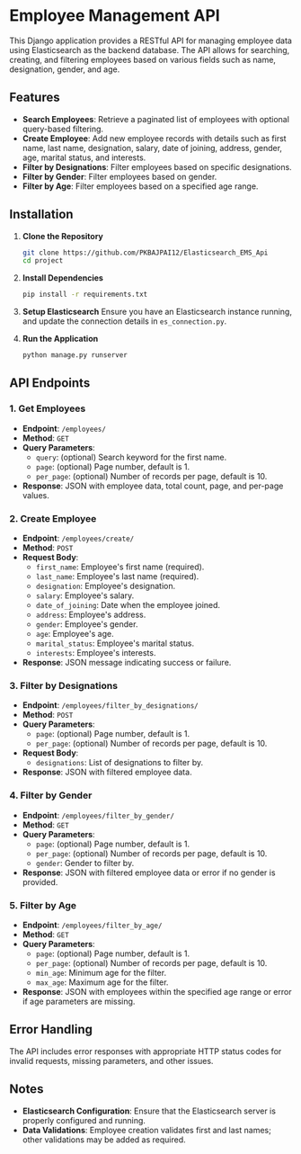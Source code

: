 # Employee Management API

This Django application provides a RESTful API for managing employee data using Elasticsearch as the backend database. The API allows for searching, creating, and filtering employees based on various fields such as name, designation, gender, and age.

## Features

- **Search Employees**: Retrieve a paginated list of employees with optional query-based filtering.
- **Create Employee**: Add new employee records with details such as first name, last name, designation, salary, date of joining, address, gender, age, marital status, and interests.
- **Filter by Designations**: Filter employees based on specific designations.
- **Filter by Gender**: Filter employees based on gender.
- **Filter by Age**: Filter employees based on a specified age range.

## Installation

1. **Clone the Repository**
   ```bash
   git clone https://github.com/PKBAJPAI12/Elasticsearch_EMS_Api
   cd project
   ```

2. **Install Dependencies**
   ```bash
   pip install -r requirements.txt
   ```

3. **Setup Elasticsearch**
   Ensure you have an Elasticsearch instance running, and update the connection details in `es_connection.py`.

4. **Run the Application**
   ```bash
   python manage.py runserver
   ```

## API Endpoints

### 1. Get Employees
- **Endpoint**: `/employees/`
- **Method**: `GET`
- **Query Parameters**:
  - `query`: (optional) Search keyword for the first name.
  - `page`: (optional) Page number, default is 1.
  - `per_page`: (optional) Number of records per page, default is 10.
- **Response**: JSON with employee data, total count, page, and per-page values.

### 2. Create Employee
- **Endpoint**: `/employees/create/`
- **Method**: `POST`
- **Request Body**:
  - `first_name`: Employee's first name (required).
  - `last_name`: Employee's last name (required).
  - `designation`: Employee's designation.
  - `salary`: Employee's salary.
  - `date_of_joining`: Date when the employee joined.
  - `address`: Employee's address.
  - `gender`: Employee's gender.
  - `age`: Employee's age.
  - `marital_status`: Employee's marital status.
  - `interests`: Employee's interests.
- **Response**: JSON message indicating success or failure.

### 3. Filter by Designations
- **Endpoint**: `/employees/filter_by_designations/`
- **Method**: `POST`
- **Query Parameters**:
  - `page`: (optional) Page number, default is 1.
  - `per_page`: (optional) Number of records per page, default is 10.
- **Request Body**:
  - `designations`: List of designations to filter by.
- **Response**: JSON with filtered employee data.

### 4. Filter by Gender
- **Endpoint**: `/employees/filter_by_gender/`
- **Method**: `GET`
- **Query Parameters**:
  - `page`: (optional) Page number, default is 1.
  - `per_page`: (optional) Number of records per page, default is 10.
  - `gender`: Gender to filter by.
- **Response**: JSON with filtered employee data or error if no gender is provided.

### 5. Filter by Age
- **Endpoint**: `/employees/filter_by_age/`
- **Method**: `GET`
- **Query Parameters**:
  - `page`: (optional) Page number, default is 1.
  - `per_page`: (optional) Number of records per page, default is 10.
  - `min_age`: Minimum age for the filter.
  - `max_age`: Maximum age for the filter.
- **Response**: JSON with employees within the specified age range or error if age parameters are missing.

## Error Handling

The API includes error responses with appropriate HTTP status codes for invalid requests, missing parameters, and other issues.

## Notes

- **Elasticsearch Configuration**: Ensure that the Elasticsearch server is properly configured and running.
- **Data Validations**: Employee creation validates first and last names; other validations may be added as required.
